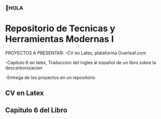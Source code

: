 ### 👋HOLA

# Repositorio de Tecnicas y Herramientas Modernas I

PROYECTOS A PRESENTAR:
-CV en Latex, plataforma Overleaf.com

-Capitulo 6 en latex, Traduccion del ingles al español de un libro sobre la descarbonizacion

-Entrega de los proyectos en un repositorio


## CV en Latex



## Capitulo 6 del Libro
